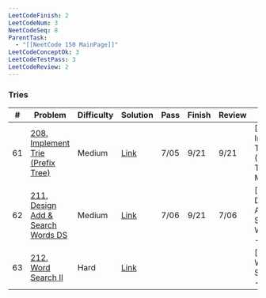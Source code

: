 ```yaml
---
LeetCodeFinish: 2
LeetCodeNum: 3
NeetCodeSeq: 8
ParentTask:
  - "[[NeetCode 150 MainPage]]"
LeetCodeConceptOk: 3
LeetCodeTestPass: 3
LeetCodeReview: 2
---
```


### Tries

| #   | Problem                                                                                                                    | Difficulty | Solution                                                                         | Pass | Finish | Review | Note                                         |
| --- | -------------------------------------------------------------------------------------------------------------------------- | ---------- | -------------------------------------------------------------------------------- | ---- | ------ | ------ | -------------------------------------------- |
| 61  | [208. Implement Trie (Prefix Tree)](https://leetcode.com/problems/implement-trie-prefix-tree/)                             | Medium     | [Link](https://neetcode.io/solutions/implement-trie-prefix-tree)                 | 7/05 | 9/21   | 9/21   | [[208. Implement Trie (Prefix Tree) - Main]] |
| 62  | [211. Design Add & Search Words DS](https://leetcode.com/problems/design-add-and-search-words-data-structure/description/) | Medium     | [Link](https://neetcode.io/solutions/design-add-and-search-words-data-structure) | 7/06 | 9/21   | 7/06   | [[211. Design Add & Search Words DS - Main]] |
| 63  | [212. Word Search II](https://leetcode.com/problems/word-search-ii/)                                                       | Hard       | [Link](https://neetcode.io/solutions/word-search-ii)                             |      |        |        | [[212. Word Search II - Main]]               |

